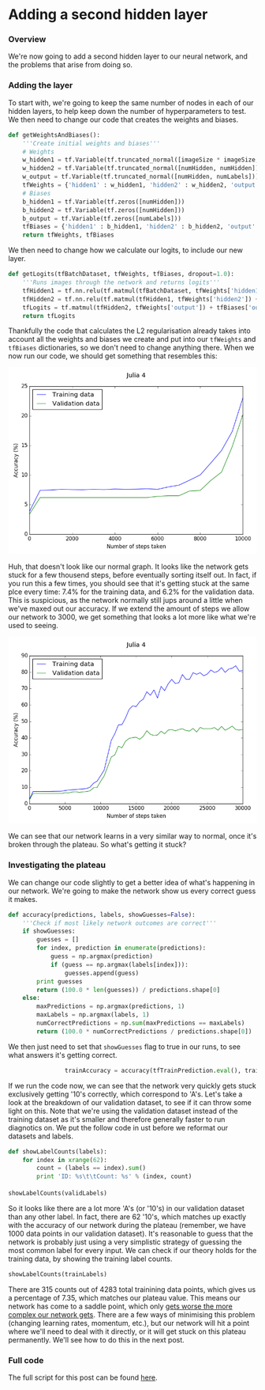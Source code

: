 # Adding a second hidden layer

### Overview

We're now going to add a second hidden layer to our neural network, and the problems that arise from doing so.

### Adding the layer

To start with, we're going to keep the same number of nodes in each of our hidden layers, to help keep down the number of hyperparameters to test. We then need to change our code that creates the weights and biases.

```python
def getWeightsAndBiases():
	'''Create initial weights and biases'''
	# Weights
	w_hidden1 = tf.Variable(tf.truncated_normal([imageSize * imageSize, numHidden]))
	w_hidden2 = tf.Variable(tf.truncated_normal([numHidden, numHidden]))
	w_output = tf.Variable(tf.truncated_normal([numHidden, numLabels]))
	tfWeights = {'hidden1' : w_hidden1, 'hidden2' : w_hidden2, 'output' : w_output}
	# Biases
	b_hidden1 = tf.Variable(tf.zeros([numHidden]))
	b_hidden2 = tf.Variable(tf.zeros([numHidden]))
	b_output = tf.Variable(tf.zeros([numLabels]))
	tfBiases = {'hidden1' : b_hidden1, 'hidden2' : b_hidden2, 'output' : b_output}
	return tfWeights, tfBiases
```

We then need to change how we calculate our logits, to include our new layer.

```python
def getLogits(tfBatchDataset, tfWeights, tfBiases, dropout=1.0):
	'''Runs images through the network and returns logits'''
	tfHidden1 = tf.nn.relu(tf.matmul(tfBatchDataset, tfWeights['hidden1']) + tfBiases['hidden1'])
	tfHidden2 = tf.nn.relu(tf.matmul(tfHidden1, tfWeights['hidden2']) + tfBiases['hidden2'])
	tfLogits = tf.matmul(tfHidden2, tfWeights['output']) + tfBiases['output']
	return tfLogits
```

Thankfully the code that calculates the L2 regularisation already takes into account all the weights and biases we create and put into our ```tfWeights``` and ```tfBiases``` dictionaries, so we don't need to change anything there. When we now run our code, we should get something that resembles this:

![Second hidden layer 1](/images/Julia_4_blog_1.png)

Huh, that doesn't look like our normal graph. It looks like the network gets stuck for a few thousend steps, before eventually sorting itself out. In fact, if you run this a few times, you should see that it's getting stuck at the same plce every time: 7.4% for the training data, and 6.2% for the validation data. This is suspicious, as the network normally still jups around a little when we've maxed out our accuracy. If we extend the amount of steps we allow our network to 3000, we get something that looks a lot more like what we're used to seeing.

![Second hidden layer 2](/images/Julia_4_blog_2.png)

We can see that our network learns in a very similar way to normal, once it's broken through the plateau. So what's getting it stuck?

### Investigating the plateau

We can change our code slightly to get a better idea of what's happening in our network. We're going to make the network show us every correct guess it makes.

```python
def accuracy(predictions, labels, showGuesses=False):
	'''Check if most likely network outcomes are correct'''
	if showGuesses:
		guesses = []
		for index, prediction in enumerate(predictions):
			guess = np.argmax(prediction)
			if (guess == np.argmax(labels[index])):
				guesses.append(guess)
		print guesses
		return (100.0 * len(guesses)) / predictions.shape[0]
	else:
		maxPredictions = np.argmax(predictions, 1)
		maxLabels = np.argmax(labels, 1)
		numCorrectPredictions = np.sum(maxPredictions == maxLabels)
		return (100.0 * numCorrectPredictions / predictions.shape[0])
```

We then just need to set that ```showGuesses``` flag to true in our runs, to see what answers it's getting correct.

```python
				trainAccuracy = accuracy(tfTrainPrediction.eval(), trainLabels, showGuesses=True)
```

If we run the code now, we can see that the network very quickly gets stuck exclusively getting '10's correctly, which correspond to 'A's. Let's take a look at the breakdown of our validation dataset, to see if it can throw some light on this. Note that we're using the validation dataset instead of the training dataset as it's smaller and therefore generally faster to run diagnotics on. We put the follow code in ust before we reformat our datasets and labels.

```python
def showLabelCounts(labels):
	for index in xrange(62):
		count = (labels == index).sum()
		print 'ID: %s\t\tCount: %s' % (index, count)

showLabelCounts(validLabels)
```

So it looks like there are a lot more 'A's (or '10's) in our validation dataset than any other label. In fact, there are 62 '10's, which matches up exactly with the accuracy of our network during the plateau (remember, we have 1000 data points in our validation dataset). It's reasonable to guess that the network is probably just using a very simplistic strategy of guessing the most common label for every input. We can check if our theory holds for the training data, by showing the training label counts.

```python
showLabelCounts(trainLabels)
```

There are 315 counts out of 4283 total trainining data points, which gives us a percentage of 7.35, which matches our plateau value. This means our network has come to a saddle point, which only [gets worse the more complex our network gets](https://arxiv.org/abs/1406.2572). There are a few ways of minimising this problem (changing learning rates, momentum, etc.), but our network will hit a point where we'll need to deal with it directly, or it will get stuck on this plateau permanently. We'll see how to do this in the next post.

### Full code

The full script for this post can be found [here](/blog/Julia_4.py).
